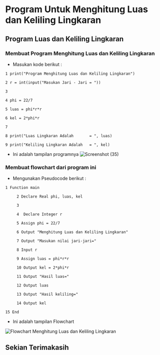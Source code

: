# Program Untuk Menghitung Luas dan Keliling Lingkaran
## Program Luas dan Keliling Lingkaran

### Membuat Program Menghitung Luas dan Keliling Lingkaran
- Masukan kode berikut :
>
  >
    1 print("Program Menghitung Luas dan Keliling Lingkaran")

    2 r = int(input("Masukan Jari - Jari = "))

    3
  
    4 phi = 22/7

    5 luas = phi*r*r

    6 kel = 2*phi*r

    7
  
    8 print("Luas Lingkaran Adalah       = ", luas)

    9 print("Keliling Lingkaran Adalah   = ", kel)
 >
>

- Ini adalah tampilan programnya
![Screenshot (35)](https://user-images.githubusercontent.com/92704969/139584891-81b92b8b-d228-4335-a03c-b7fb6bd191e4.png)
### Membuat flowchart dari program ini
- Mengunakan Pseudocode berikut :
>

    1 Function main

         2 Declare Real phi, luas, kel

         3
         
         4  Declare Integer r 

         5 Assign phi = 22/7

         6 Output "Menghitung Luas dan Keliling Lingkaran"

         7 Output "Masukan nilai jari-jari="

         8 Input r

         9 Assign luas = phi*r*r

         10 Output kel = 2*phi*r

         11 Output "Hasil luas="

         12 Output luas

         13 Output "Hasil keliling="

         14 Output kel

    15 End
>  

- Ini adalah tampilan Flowchart

![Flowchart Menghitung Luas dan Keliling Lingkaran](https://user-images.githubusercontent.com/92704969/139584823-70c1910c-4fe5-40ea-985e-f262b8b6d055.png)
## Sekian Terimakasih